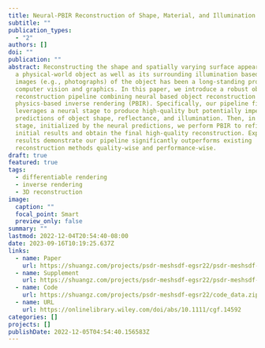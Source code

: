 ```yaml
---
title: Neural-PBIR Reconstruction of Shape, Material, and Illumination
subtitle: ""
publication_types:
  - "2"
authors: []
doi: ""
publication: ""
abstract: Reconstructing the shape and spatially varying surface appearances of
  a physical-world object as well as its surrounding illumination based on 2D
  images (e.g., photographs) of the object has been a long-standing problem in
  computer vision and graphics. In this paper, we introduce a robust object
  reconstruction pipeline combining neural based object reconstruction and
  physics-based inverse rendering (PBIR). Specifically, our pipeline firstly
  leverages a neural stage to produce high-quality but potentially imperfect
  predictions of object shape, reflectance, and illumination. Then, in the later
  stage, initialized by the neural predictions, we perform PBIR to refine the
  initial results and obtain the final high-quality reconstruction. Experimental
  results demonstrate our pipeline significantly outperforms existing
  reconstruction methods quality-wise and performance-wise.
draft: true
featured: true
tags:
  - differentiable rendering
  - inverse rendering
  - 3D reconstruction
image:
  caption: ""
  focal_point: Smart
  preview_only: false
summary: ""
lastmod: 2022-12-04T20:54:40-08:00
date: 2023-09-16T10:19:25.637Z
links:
  - name: Paper
    url: https://shuangz.com/projects/psdr-meshsdf-egsr22/psdr-meshsdf-egsr22.pdf
  - name: Supplement
    url: https://shuangz.com/projects/psdr-meshsdf-egsr22/psdr-meshsdf-egsr22_supp.pdf
  - name: Code
    url: https://shuangz.com/projects/psdr-meshsdf-egsr22/code_data.zip
  - name: URL
    url: https://onlinelibrary.wiley.com/doi/abs/10.1111/cgf.14592
categories: []
projects: []
publishDate: 2022-12-05T04:54:40.156583Z
---
```

